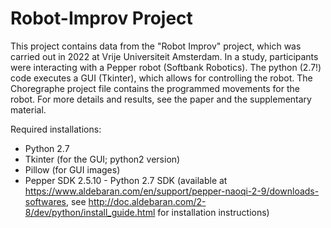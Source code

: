 # Robot-Improv Project

This project contains data from the "Robot Improv" project, which was carried out in 2022 at Vrije Universiteit Amsterdam. In a study, participants were interacting with a Pepper robot (Softbank Robotics). The python (2.7!) code executes a GUI (Tkinter), which allows for controlling the robot. The Choregraphe project file contains the programmed movements for the robot. For more details and results, see the paper and the supplementary material.

Required installations:
- Python 2.7
- Tkinter (for the GUI; python2 version)
- Pillow (for GUI images)
- Pepper SDK 2.5.10 - Python 2.7 SDK (available at https://www.aldebaran.com/en/support/pepper-naoqi-2-9/downloads-softwares, see http://doc.aldebaran.com/2-8/dev/python/install_guide.html for installation instructions)
